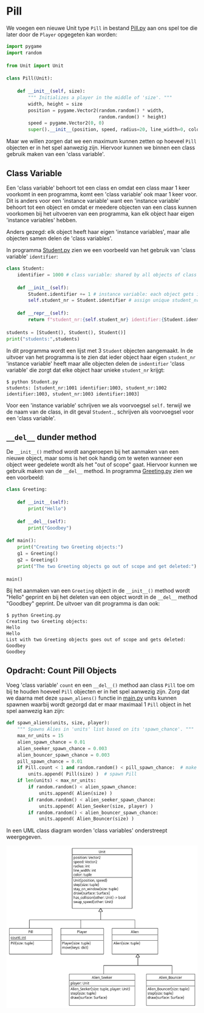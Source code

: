 # Pill

We voegen een nieuwe Unit type `Pill` in bestand [Pill.py](Pill.py)
aan ons spel toe die later door de `Player` opgegeten kan worden:

```python
import pygame
import random

from Unit import Unit

class Pill(Unit):
    
    def __init__(self, size):
        """ Initializes a player in the middle of 'size'. """
        width, height = size
        position = pygame.Vector2(random.random() * width,
                                  random.random() * height)
        speed = pygame.Vector2(0, 0)
        super().__init__(position, speed, radius=20, line_width=0, color=(255, 0, 0))
```

Maar we willen zorgen dat we een maximum kunnen zetten op hoeveel
`Pill` objecten er in het spel aanwezig zijn. Hiervoor kunnen we binnen
een class gebruik maken van een 'class variable'.

## Class Variable
Een 'class variable' behoort tot een class en omdat een class maar 1
keer voorkomt in een programma, komt een 'class variable' ook maar 1
keer voor. Dit is anders voor een 'instance variable' want een 'instance
variable' behoort tot een object en omdat er meedere objecten van een
class kunnen voorkomen bij het uitvoeren van een programma, kan elk
object haar eigen 'instance variables' hebben.

Anders gezegd: elk object heeft haar eigen 'instance variables', maar
alle objecten samen delen de 'class variables'.

In programma [Student.py](Student.py) zien we een
voorbeeld van het gebruik van 'class variable' `identifier`:

```python
class Student:
    identifier = 1000 # class variable: shared by all objects of class Student

    def __init__(self):
        Student.identifier += 1 # instance variable: each object gets its own variable
        self.student_nr = Student.identifier # assign unique student_nr

    def __repr__(self):
        return f"student_nr:{self.student_nr} identifier:{Student.identifier}"

students = [Student(), Student(), Student()]
print("students:",students)
```

In dit programma wordt een lijst met 3 `Student` objecten
aangemaakt. In de uitvoer van het programma is te zien dat ieder
object haar eigen `student_nr` 'instance variable' heeft maar alle
objecten delen de `indentifier` 'class variable' die zorgt dat
elke object haar unieke `student_nr` krijgt:

```console
$ python Student.py 
students: [student_nr:1001 identifier:1003, student_nr:1002 identifier:1003, student_nr:1003 identifier:1003]
```

Voor een 'instance variable' schrijven we als voorvoegsel `self.`
terwijl we de naam van de class, in dit geval `Student.`, schrijven
als voorvoegsel voor een 'class variable'.

## `__del__` dunder method

De `__init__()` method wordt aangeroepen bij het aanmaken van een
nieuwe object, maar soms is het ook handig om te weten wanneer een
object weer gedelete wordt als het "out of scope" gaat. Hiervoor
kunnen we gebruik maken van de `__del__` method. In programma
[Greeting.py](Greeting.py) zien we een voorbeeld:

```python
class Greeting:

    def __init__(self):
        print("Hello")

    def __del__(self):
        print("Goodbey")

def main():
    print("Creating two Greeting objects:")
    g1 = Greeting()
    g2 = Greeting()
    print("The two Greeting objects go out of scope and get deleted:")
    
main()
```

Bij het aanmaken van een `Greeting` object in de `__init__()` method
wordt "Hello" geprint en bij het deleten van een object wordt in de
`__del__` method "Goodbey" geprint. De uitvoer van dit programma is
dan ook:

```console
$ python Greeting.py 
Creating two Greeting objects:
Hello
Hello
List with two Greeting objects goes out of scope and gets deleted:
Goodbey
Goodbey
```

## Opdracht: Count Pill Objects

Voeg 'class variable' `count` en een `__del__()` method aan class
`Pill` toe om bij te houden hoeveel `Pill` objecten er in het spel
aanwezig zijn. Zorg dat we daarna met deze `spawn_aliens()` functie in
[main.py](main.py) units kunnen spawnen waarbij wordt gezorgd dat er
maar maximaal 1 `Pill` object in het spel aanwezig kan zijn:

```python
def spawn_aliens(units, size, player):
    """ Spawns Alies in 'units' list based on its 'spawn_chance'. """
    max_nr_units = 15
    alien_spawn_chance = 0.01
    alien_seeker_spawn_chance = 0.003
    alien_bouncer_spawn_chance = 0.003
    pill_spawn_chance = 0.01
    if Pill.count < 1 and random.random() < pill_spawn_chance:  # make sure there is not more than 1 Pill in game
        units.append( Pill(size) )  # spawn Pill
    if len(units) < max_nr_units:
        if random.random() < alien_spawn_chance:
            units.append( Alien(size) )
        if random.random() < alien_seeker_spawn_chance:
            units.append( Alien_Seeker(size, player) )
        if random.random() < alien_bouncer_spawn_chance:
            units.append( Alien_Bouncer(size) )
```

In een UML class diagram worden 'class variables' onderstreept
weergegeven.

![Pill.png](Pill.png)
